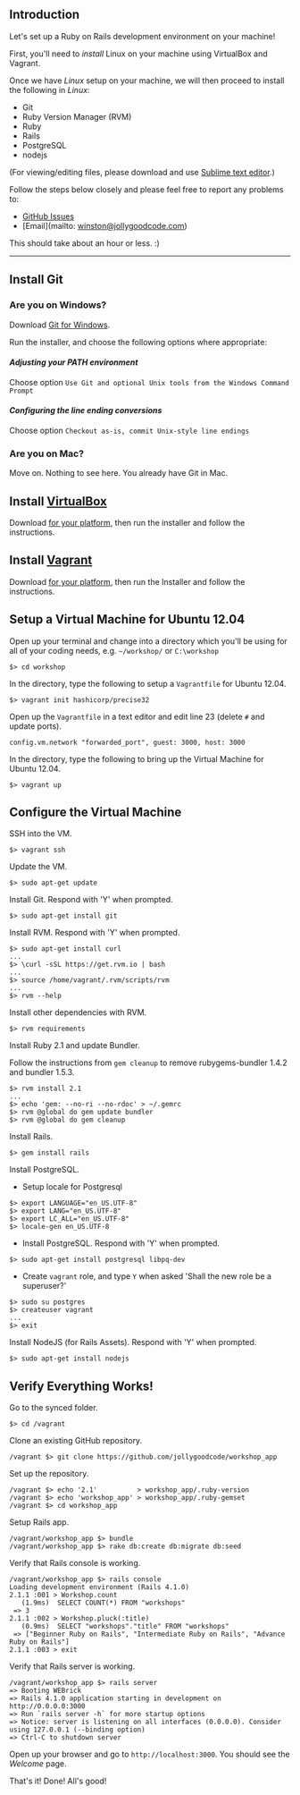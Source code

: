 ## Introduction

Let's set up a Ruby on Rails development environment on your machine!

First, you'll need to _install_ Linux on your machine using VirtualBox and Vagrant.

Once we have _Linux_ setup on your machine, we will then proceed to install the following in _Linux_:

- Git
- Ruby Version Manager (RVM)
- Ruby
- Rails
- PostgreSQL
- nodejs

(For viewing/editing files, please download and use [Sublime text editor](http://www.sublimetext.com/2).)

Follow the steps below closely and please feel free to report any problems to:

- [GitHub Issues](https://github.com/jollygoodcode/workshop_setup/issues)
- [Email](mailto: winston@jollygoodcode.com)

This should take about an hour or less. :)

---

## Install Git

### Are you on Windows?

Download [Git for Windows](http://msysgit.github.io/).

Run the installer, and choose the following options where appropriate:

#### _Adjusting your PATH environment_

Choose option `Use Git and optional Unix tools from the Windows Command Prompt`

#### _Configuring the line ending conversions_

Choose option `Checkout as-is, commit Unix-style line endings`

### Are you on Mac?

Move on. Nothing to see here. You already have Git in Mac.

## Install [VirtualBox](https://www.virtualbox.org/)

Download [for your platform](https://www.virtualbox.org/wiki/Downloads ),
then run the installer and follow the instructions.

## Install [Vagrant](http://www.vagrantup.com/)

Download [for your platform](http://www.vagrantup.com/downloads.html),
then run the Installer and follow the instructions.

## Setup a Virtual Machine for Ubuntu 12.04

Open up your terminal and change into a directory which you'll be using for all of your coding needs, e.g. `~/workshop/` or `C:\workshop`

```
$> cd workshop
```

In the directory, type the following to setup a `Vagrantfile` for Ubuntu 12.04.

```
$> vagrant init hashicorp/precise32
```

Open up the `Vagrantfile` in a text editor and edit line 23 (delete `#` and update ports).

```
config.vm.network "forwarded_port", guest: 3000, host: 3000
```

In the directory, type the following to bring up the Virtual Machine for Ubuntu 12.04.

```
$> vagrant up
```

## Configure the Virtual Machine

SSH into the VM.

```
$> vagrant ssh
```

Update the VM.

```
$> sudo apt-get update
```

Install Git. Respond with 'Y' when prompted.

```
$> sudo apt-get install git
```

Install RVM. Respond with 'Y' when prompted.

```
$> sudo apt-get install curl
...
$> \curl -sSL https://get.rvm.io | bash
...
$> source /home/vagrant/.rvm/scripts/rvm
...
$> rvm --help
```

Install other dependencies with RVM.

```
$> rvm requirements
```

Install Ruby 2.1 and update Bundler.

Follow the instructions from `gem cleanup` to remove rubygems-bundler 1.4.2 and bundler 1.5.3.

```
$> rvm install 2.1
...
$> echo 'gem: --no-ri --no-rdoc' > ~/.gemrc
$> rvm @global do gem update bundler
$> rvm @global do gem cleanup
```

Install Rails.

```
$> gem install rails
```

Install PostgreSQL.

- Setup locale for Postgresql

```
$> export LANGUAGE="en_US.UTF-8"
$> export LANG="en_US.UTF-8"
$> export LC_ALL="en_US.UTF-8"
$> locale-gen en_US.UTF-8
```

- Install PostgreSQL. Respond with 'Y' when prompted.

```
$> sudo apt-get install postgresql libpq-dev
```

- Create `vagrant` role, and type `Y` when asked 'Shall the new role be a superuser?'

```
$> sudo su postgres
$> createuser vagrant
...
$> exit
```

Install NodeJS (for Rails Assets). Respond with 'Y' when prompted.

```
$> sudo apt-get install nodejs
```


## Verify Everything Works!

Go to the synced folder.

```
$> cd /vagrant
```

Clone an existing GitHub repository.

```
/vagrant $> git clone https://github.com/jollygoodcode/workshop_app
```

Set up the repository.

```
/vagrant $> echo '2.1'          > workshop_app/.ruby-version
/vagrant $> echo 'workshop_app' > workshop_app/.ruby-gemset
/vagrant $> cd workshop_app
```

Setup Rails app.

```
/vagrant/workshop_app $> bundle
/vagrant/workshop_app $> rake db:create db:migrate db:seed
```

Verify that Rails console is working.

```
/vagrant/workshop_app $> rails console
Loading development environment (Rails 4.1.0)
2.1.1 :001 > Workshop.count
   (1.9ms)  SELECT COUNT(*) FROM "workshops"
 => 3
2.1.1 :002 > Workshop.pluck(:title)
   (0.9ms)  SELECT "workshops"."title" FROM "workshops"
 => ["Beginner Ruby on Rails", "Intermediate Ruby on Rails", "Advance Ruby on Rails"]
2.1.1 :003 > exit
```

Verify that Rails server is working.

```
/vagrant/workshop_app $> rails server
=> Booting WEBrick
=> Rails 4.1.0 application starting in development on http://0.0.0.0:3000
=> Run `rails server -h` for more startup options
=> Notice: server is listening on all interfaces (0.0.0.0). Consider using 127.0.0.1 (--binding option)
=> Ctrl-C to shutdown server
```

Open up your browser and go to `http://localhost:3000`. You should see the _Welcome_ page.

That's it! Done! All's good!
